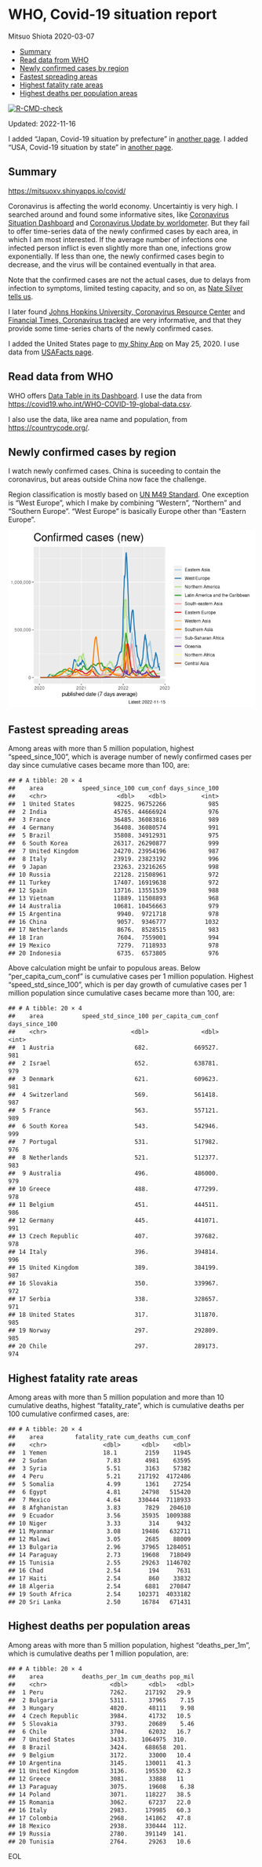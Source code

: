 WHO, Covid-19 situation report
================
Mitsuo Shiota
2020-03-07

- <a href="#summary" id="toc-summary">Summary</a>
- <a href="#read-data-from-who" id="toc-read-data-from-who">Read data from
  WHO</a>
- <a href="#newly-confirmed-cases-by-region"
  id="toc-newly-confirmed-cases-by-region">Newly confirmed cases by
  region</a>
- <a href="#fastest-spreading-areas"
  id="toc-fastest-spreading-areas">Fastest spreading areas</a>
- <a href="#highest-fatality-rate-areas"
  id="toc-highest-fatality-rate-areas">Highest fatality rate areas</a>
- <a href="#highest-deaths-per-population-areas"
  id="toc-highest-deaths-per-population-areas">Highest deaths per
  population areas</a>

<!-- badges: start -->

[![R-CMD-check](https://github.com/mitsuoxv/covid/actions/workflows/R-CMD-check.yaml/badge.svg)](https://github.com/mitsuoxv/covid/actions/workflows/R-CMD-check.yaml)
<!-- badges: end -->

Updated: 2022-11-16

I added “Japan, Covid-19 situation by prefecture” in [another
page](Japan.md). I added “USA, Covid-19 situation by state” in [another
page](USA.md).

## Summary

<https://mitsuoxv.shinyapps.io/covid/>

Coronavirus is affecting the world economy. Uncertaintiy is very high. I
searched around and found some informative sites, like [Coronavirus
Situation
Dashboard](https://who.maps.arcgis.com/apps/opsdashboard/index.html#/c88e37cfc43b4ed3baf977d77e4a0667)
and [Coronavirus Update by
worldometer](https://www.worldometers.info/coronavirus/). But they fail
to offer time-series data of the newly confirmed cases by each area, in
which I am most interested. If the average number of infections one
infected person inflict is even slightly more than one, infections grow
exponentially. If less than one, the newly confirmed cases begin to
decrease, and the virus will be contained eventually in that area.

Note that the confirmed cases are not the actual cases, due to delays
from infection to symptoms, limited testing capacity, and so on, as
[Nate Silver tells
us](https://fivethirtyeight.com/features/coronavirus-case-counts-are-meaningless/).

I later found [Johns Hopkins University, Coronavirus Resource
Center](https://coronavirus.jhu.edu/) and [Financial Times, Coronavirus
tracked](https://www.ft.com/content/a26fbf7e-48f8-11ea-aeb3-955839e06441)
are very informative, and that they provide some time-series charts of
the newly confirmed cases.

I added the United States page to [my Shiny
App](https://mitsuoxv.shinyapps.io/covid/) on May 25, 2020. I use data
from [USAFacts
page](https://usafacts.org/visualizations/coronavirus-covid-19-spread-map/).

## Read data from WHO

WHO offers [Data Table in its Dashboard](https://covid19.who.int/table).
I use the data from
<https://covid19.who.int/WHO-COVID-19-global-data.csv>.

I also use the data, like area name and population, from
<https://countrycode.org/>.

## Newly confirmed cases by region

I watch newly confirmed cases. China is suceeding to contain the
coronavirus, but areas outside China now face the challenge.

Region classification is mostly based on [UN M49
Standard](https://unstats.un.org/unsd/methodology/m49/). One exception
is “West Europe”, which I make by combining “Western”, “Northern” and
“Southern Europe”. “West Europe” is basically Europe other than “Eastern
Europe”.

![](README_files/figure-gfm/chart-1.png)<!-- -->

## Fastest spreading areas

Among areas with more than 5 million population, highest
“speed_since_100”, which is average number of newly confirmed cases per
day since cumulative cases became more than 100, are:

    ## # A tibble: 20 × 4
    ##    area           speed_since_100 cum_conf days_since_100
    ##    <chr>                    <dbl>    <dbl>          <int>
    ##  1 United States           98225. 96752266            985
    ##  2 India                   45765. 44666924            976
    ##  3 France                  36485. 36083816            989
    ##  4 Germany                 36408. 36080574            991
    ##  5 Brazil                  35808. 34912931            975
    ##  6 South Korea             26317. 26290877            999
    ##  7 United Kingdom          24270. 23954196            987
    ##  8 Italy                   23919. 23823192            996
    ##  9 Japan                   23263. 23216265            998
    ## 10 Russia                  22128. 21508961            972
    ## 11 Turkey                  17407. 16919638            972
    ## 12 Spain                   13716. 13551539            988
    ## 13 Vietnam                 11889. 11508893            968
    ## 14 Australia               10681. 10456663            979
    ## 15 Argentina                9940.  9721718            978
    ## 16 China                    9057.  9346777           1032
    ## 17 Netherlands              8676.  8528515            983
    ## 18 Iran                     7604.  7559001            994
    ## 19 Mexico                   7279.  7118933            978
    ## 20 Indonesia                6735.  6573805            976

Above calculation might be unfair to populous areas. Below
“per_capita_cum_conf” is cumulative cases per 1 million population.
Highest “speed_std_since_100”, which is per day growth of cumulative
cases per 1 million population since cumulative cases became more than
100, are:

    ## # A tibble: 20 × 4
    ##    area           speed_std_since_100 per_capita_cum_conf days_since_100
    ##    <chr>                        <dbl>               <dbl>          <int>
    ##  1 Austria                       682.             669527.            981
    ##  2 Israel                        652.             638781.            979
    ##  3 Denmark                       621.             609623.            981
    ##  4 Switzerland                   569.             561418.            987
    ##  5 France                        563.             557121.            989
    ##  6 South Korea                   543.             542946.            999
    ##  7 Portugal                      531.             517982.            976
    ##  8 Netherlands                   521.             512377.            983
    ##  9 Australia                     496.             486000.            979
    ## 10 Greece                        488.             477299.            978
    ## 11 Belgium                       451.             444511.            986
    ## 12 Germany                       445.             441071.            991
    ## 13 Czech Republic                407.             397682.            978
    ## 14 Italy                         396.             394814.            996
    ## 15 United Kingdom                389.             384199.            987
    ## 16 Slovakia                      350.             339967.            972
    ## 17 Serbia                        338.             328657.            971
    ## 18 United States                 317.             311870.            985
    ## 19 Norway                        297.             292809.            985
    ## 20 Chile                         297.             289173.            974

## Highest fatality rate areas

Among areas with more than 5 million population and more than 10
cumulative deaths, highest “fatality_rate”, which is cumulative deaths
per 100 cumulative confirmed cases, are:

    ## # A tibble: 20 × 4
    ##    area         fatality_rate cum_deaths cum_conf
    ##    <chr>                <dbl>      <dbl>    <dbl>
    ##  1 Yemen                18.1        2159    11945
    ##  2 Sudan                 7.83       4981    63595
    ##  3 Syria                 5.51       3163    57382
    ##  4 Peru                  5.21     217192  4172486
    ##  5 Somalia               4.99       1361    27254
    ##  6 Egypt                 4.81      24798   515420
    ##  7 Mexico                4.64     330444  7118933
    ##  8 Afghanistan           3.83       7829   204610
    ##  9 Ecuador               3.56      35935  1009388
    ## 10 Niger                 3.33        314     9432
    ## 11 Myanmar               3.08      19486   632711
    ## 12 Malawi                3.05       2685    88009
    ## 13 Bulgaria              2.96      37965  1284051
    ## 14 Paraguay              2.73      19608   718049
    ## 15 Tunisia               2.55      29263  1146702
    ## 16 Chad                  2.54        194     7631
    ## 17 Haiti                 2.54        860    33832
    ## 18 Algeria               2.54       6881   270847
    ## 19 South Africa          2.54     102371  4033182
    ## 20 Sri Lanka             2.50      16784   671431

## Highest deaths per population areas

Among areas with more than 5 million population, highest
“deaths_per_1m”, which is cumulative deaths per 1 million population,
are:

    ## # A tibble: 20 × 4
    ##    area           deaths_per_1m cum_deaths pop_mil
    ##    <chr>                  <dbl>      <dbl>   <dbl>
    ##  1 Peru                   7262.     217192   29.9 
    ##  2 Bulgaria               5311.      37965    7.15
    ##  3 Hungary                4820.      48111    9.98
    ##  4 Czech Republic         3984.      41732   10.5 
    ##  5 Slovakia               3793.      20689    5.46
    ##  6 Chile                  3704.      62032   16.7 
    ##  7 United States          3433.    1064975  310.  
    ##  8 Brazil                 3424.     688658  201.  
    ##  9 Belgium                3172.      33000   10.4 
    ## 10 Argentina              3145.     130011   41.3 
    ## 11 United Kingdom         3136.     195530   62.3 
    ## 12 Greece                 3081.      33888   11   
    ## 13 Paraguay               3075.      19608    6.38
    ## 14 Poland                 3071.     118227   38.5 
    ## 15 Romania                3062.      67237   22.0 
    ## 16 Italy                  2983.     179985   60.3 
    ## 17 Colombia               2968.     141862   47.8 
    ## 18 Mexico                 2938.     330444  112.  
    ## 19 Russia                 2780.     391149  141.  
    ## 20 Tunisia                2764.      29263   10.6

EOL
